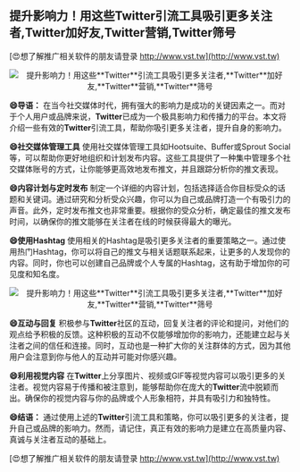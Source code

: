 ## **提升影响力！用这些**Twitter**引流工具吸引更多关注者,**Twitter**加好友,**Twitter**营销,**Twitter**筛号**

[😍想了解推广相关软件的朋友请登录 http://www.vst.tw](http://www.vst.tw)

 <center><img src="https://vst.tw/MP4/tuiguang/png/4.png" alt="提升影响力！用这些**Twitter**引流工具吸引更多关注者,**Twitter**加好友,**Twitter**营销,**Twitter**筛号"></center>

**😄导语：**
在当今社交媒体时代，拥有强大的影响力是成功的关键因素之一。而对于个人用户或品牌来说，**Twitter**已成为一个极具影响力和传播力的平台。本文将介绍一些有效的**Twitter**引流工具，帮助你吸引更多关注者，提升自身的影响力。

**😄社交媒体管理工具**
使用社交媒体管理工具如Hootsuite、Buffer或Sprout Social等，可以帮助你更好地组织和计划发布内容。这些工具提供了一种集中管理多个社交媒体账号的方式，让你能够更高效地发布推文，并且跟踪分析你的推文表现。

**😄内容计划与定时发布**
制定一个详细的内容计划，包括选择适合你目标受众的话题和关键词。通过研究和分析受众兴趣，你可以为自己或品牌打造一个有吸引力的声音。此外，定时发布推文也非常重要。根据你的受众分析，确定最佳的推文发布时间，以确保你的推文能够在关注者在线的时候获得最大的曝光。

**😄使用Hashtag**
使用相关的Hashtag是吸引更多关注者的重要策略之一。通过使用热门Hashtag，你可以将自己的推文与相关话题联系起来，让更多的人发现你的内容。同时，你也可以创建自己品牌或个人专属的Hashtag，这有助于增加你的可见度和知名度。

 <center><img src="https://vst.tw/MP4/tuiguang/png/7.png" alt="提升影响力！用这些**Twitter**引流工具吸引更多关注者,**Twitter**加好友,**Twitter**营销,**Twitter**筛号"></center>

**😄互动与回复**
积极参与**Twitter**社区的互动，回复关注者的评论和提问，对他们的观点给予积极的反馈。这种积极的互动不仅能够增加你的影响力，还能建立起与关注者之间的信任和连接。同时，互动也是一种扩大你的关注群体的方式，因为其他用户会注意到你与他人的互动并可能对你感兴趣。

**😄利用视觉内容**
在**Twitter**上分享图片、视频或GIF等视觉内容可以吸引更多的关注者。视觉内容易于传播和被注意到，能够帮助你在庞大的**Twitter**流中脱颖而出。确保你的视觉内容与你的品牌或个人形象相符，并具有吸引力和独特性。

**😄结语：**
通过使用上述的**Twitter**引流工具和策略，你可以吸引更多的关注者，提升自己或品牌的影响力。然而，请记住，真正有效的影响力是建立在高质量内容、真诚与关注者互动的基础上。

[😍想了解推广相关软件的朋友请登录 http://www.vst.tw](http://www.vst.tw)




